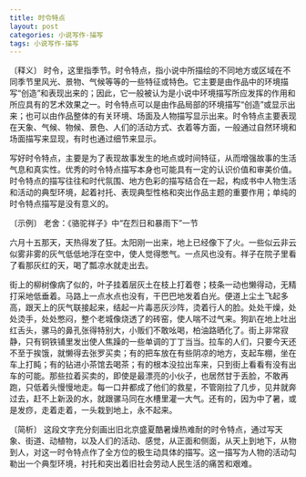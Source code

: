 ```yaml
---
title: 时令特点
layout: post
categories: 小说写作-描写
tags: 小说写作-描写
---
```


〔释义〕 时令，这里指季节。时令特点，指小说中所描绘的不同地方或区域在不同季节里风光、景物、气候等等的一些特征或特色。它主要是由作品中的环境描写“创造”和表现出来的；因此，它一般被认为是小说中环境描写所应发挥的作用和所应具有的艺术效果之一。时令特点可以是由作品局部的环境描写“创造”或显示出来；也可以由作品整体的有关环境、场面及人物描写显示出来。时令特点主要表现在天象、气候、物候、景色、人们的活动方式、衣着等方面，一般通过自然环境和场面描写来显现，有时也通过细节来显示。

写好时令特点，主要是为了表现故事发生的地点或时间特征，从而增强故事的生活气息和真实性。优秀的时令特点描写本身也可能具有一定的认识价值和审美价值。时令特点的描写往往和时代氛围、地方色彩的描写结合在一起，构成书中人物生活和活动的典型环境，起着衬托、表现典型性格和突出作品主题的重要作用；单纯的时令特点描写是没有意义的。

〔示例〕 老舍：《骆驼祥子》中“在烈日和暴雨下”一节

六月十五那天，天热得发了狂。太阳刚一出来，地上已经像下了火。一些似云非云似雾非雾的灰气低低地浮在空中，使人觉得憋气。一点风也没有。祥子在院子里看了看那灰红的天，喝了瓢凉水就走出去。

街上的柳树像病了似的，叶子挂着层灰土在枝上打着卷；枝条一动也懒得动，无精打采地低垂着。马路上一点水点也没有，干巴巴地发着白光。便道上尘土飞起多高，跟天上的灰气联接起来，结起一片毒恶灰沙阵，烫着行人的脸。处处干燥，处处烫手，处处憋闷，整个老城像烧透了的砖窑，使人喘不过气来。狗趴在地上吐出红舌头，骡马的鼻孔张得特别大，小贩们不敢吆喝，柏油路晒化了。街上非常寂静，只有铜铁铺里发出使人焦躁的一些单调的丁丁当当。拉车的人们，只要今天还不至于挨饿，就懒得去张罗买卖；有的把车放在有些阴凉的地方，支起车棚，坐在车上打盹；有的钻进小茶馆去喝茶；有的根本没拉出车来，只到街上看看有没有出车的可能。那些拉着买卖的，即使是最漂亮的小伙子，也居然甘于丢脸，不敢再跑，只低着头慢慢地走。每一口井都成了他们的救星，不管刚拉了几步，见井就奔过去，赶不上新汲的水，就跟骡马同在水槽里灌一大气。还有的，因为中了暑，或是发痧，走着走着，一头栽到地上，永不起来。

〔简析〕 这段文字充分刻画出旧北京盛夏酷暑燥热难耐的时令特点，通过写天象、街道、动植物，以及人们的活动、感觉，从正面和侧面，从天上到地下，从物到人，对这一时令特点作了全方位的极生动具体的描写。这一描写为人物的活动勾勒出一个典型环境，衬托和突出着旧社会劳动人民生活的痛苦和艰难。 